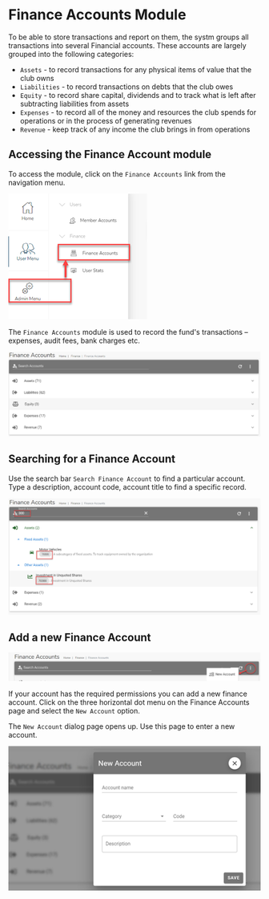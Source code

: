# Finance Accounts Module

To be able to store transactions and report on them, the systm groups all transactions into several Financial accounts. These accounts are largely grouped into the following categories:

- `Assets` - to record transactions for any physical items of value that the club owns
- `Liabilities` - to record transactions on debts that the club owes
- `Equity` - to record share capital, dividends and to track what is left after subtracting liabilities from assets
- `Expenses` - to record all of the money and resources the club spends for operations or in the process of generating revenues
- `Revenue` - keep track of any income the club brings in from operations 

## Accessing the Finance Account module
To access the  module, click on the `Finance Accounts` link from the navigation menu.

![alt text](images/10.1_Finance_Account_Menu.png "Finance Accounts menu")

The `Finance Accounts` module is used to record the fund's transactions – expenses, audit fees, bank charges etc.

![alt text](images/10.2_Finance_Account_Page.png "Finance Accounts page")

## Searching for a Finance Account 

Use the search bar `Search Finance Account` to find a particular account. Type a description, account code, account title to find a specific record.

![alt text](images/10.3_Finance_Account_Search.png "Finance Accounts search")

## Add a new Finance Account

![alt text](images/10.4_Add_Finanace_Account_Menu.png "Add Finance Account menu")

If your account has the required permissions you can add a new finance account. Click on the three horizontal dot menu on the Finance Accounts page and select the `New Account` option.


The `New Account` dialog page opens up. Use this page to enter a new account.

![alt text](images/10.5_Add_Finance_Account_Page.png "Add Finance Account page")
